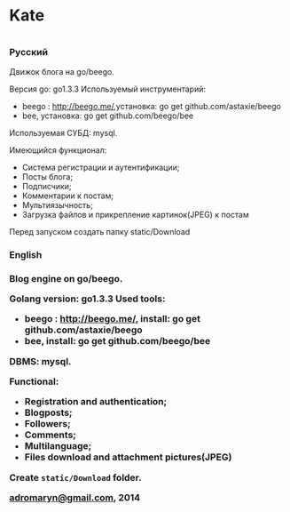<h1>Kate<h1>

<h3>Русский</h3>

Движок блога на go/beego.

Версия go: go1.3.3
Используемый инструментарий:
<ul>
<li>beego : <a href="http://beego.me/">http://beego.me/</a>,установка: go get github.com/astaxie/beego</li>
<li>bee, установка: go get github.com/beego/bee</li>
</ul>

Используемая СУБД: mysql.

Имеющийся функционал:
<ul>
<li>Система регистрации и аутентификации;</li>
<li>Посты блога;</li>
<li>Подписчики;</li>
<li>Комментарии к постам;</li>
<li>Мультиязычность;</li>
<li>Загрузка файлов и прикрепление картинок(JPEG) к постам</li>
</ul>

Перед запуском создать папку static/Download

<h3>English<h3>

Blog engine on go/beego.

Golang version: go1.3.3
Used tools:
<ul>
<li>beego : <a href="http://beego.me/">http://beego.me/</a>, install: go get github.com/astaxie/beego</li>
<li>bee, install: go get github.com/beego/bee</li>
</ul>

DBMS: mysql.

Functional:
<ul>
<li>Registration and authentication;</li>
<li>Blogposts;</li>
<li>Followers;</li>
<li>Comments;</li>
<li>Multilanguage;</li>
<li>Files download and attachment pictures(JPEG)</li>
</ul>

Create `static/Download` folder.

adromaryn@gmail.com, 2014
